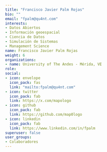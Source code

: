 ```yaml
---
title: "Francisco Javier Palm Rojas"
bio: ""
email: "fpalm@qu4nt.com"
interests:
- Datos Abiertos
- Información geoespacial
- Ciencia de Datos
- Simulación de Sistemas
- Management Science
name: Francisco Javier Palm Rojas
weight: 6
organizations:
- name: University of The Andes - Mérida, VE
role: 
social:
- icon: envelope
  icon_pack: fas
  link: "mailto:fpalm@qu4nt.com"
- icon: twitter
  icon_pack: fab
  link: https://x.com/mapologo
- icon: github
  icon_pack: fab
  link: https://github.com/map0logo
- icon: linkedin
  icon_pack: fab
  link: https://www.linkedin.com/in/fpalm
superuser: false
user_groups:
- Colaboradores
---
```

